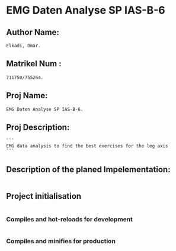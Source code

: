 # EMG Daten Analyse SP IAS-B-6

## Author Name:

    Elkadi, Omar.

## Matrikel Num :

    711750/755264.

## Proj Name:

    EMG Daten Analyse SP IAS-B-6.

## Proj Description:
    ```
    EMG data analysis to find the best exercises for the leg axis
    ```
## Description of the planed Impelementation:
```
```
## Project initialisation

```
```

### Compiles and hot-reloads for development

```
```

### Compiles and minifies for production

```
```
